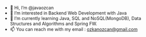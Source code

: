 - 👋 Hi, I’m @javaozcan
- 👀 I’m interested in Backend Web Development with Java
- 🌱 I’m currently learning Java, SQL and NoSQL(MongoDB), Data Structures and Algorithms and Spring FW.
- 📫 You can reach me with my email :  ozkanozcan@gmail.com

<!---
javaozcan/javaozcan is a ✨ special ✨ repository because its `README.md` (this file) appears on your GitHub profile.
You can click the Preview link to take a look at your changes.
--->
